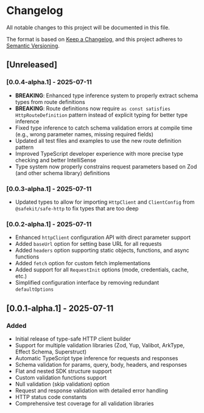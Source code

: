 # Changelog

All notable changes to this project will be documented in this file.

The format is based on [Keep a Changelog](https://keepachangelog.com/en/1.0.0/),
and this project adheres to [Semantic Versioning](https://semver.org/spec/v2.0.0.html).

## [Unreleased]

### [0.0.4-alpha.1] - 2025-07-11
- **BREAKING**: Enhanced type inference system to properly extract schema types from route definitions
- **BREAKING**: Route definitions now require `as const satisfies HttpRouteDefinition` pattern instead of explicit typing for better type inference
- Fixed type inference to catch schema validation errors at compile time (e.g., wrong parameter names, missing required fields)
- Updated all test files and examples to use the new route definition pattern
- Improved TypeScript developer experience with more precise type checking and better IntelliSense
- Type system now properly constrains request parameters based on Zod (and other schema library) definitions

### [0.0.3-alpha.1] - 2025-07-11
- Updated types to allow for importing `HttpClient` and `ClientConfig` from `@safekit/safe-http` to fix types that are too deep

### [0.0.2-alpha.1] - 2025-07-11
- Enhanced `httpClient` configuration API with direct parameter support
- Added `baseUrl` option for setting base URL for all requests
- Added `headers` option supporting static objects, functions, and async functions
- Added `fetch` option for custom fetch implementations
- Added support for all `RequestInit` options (mode, credentials, cache, etc.)
- Simplified configuration interface by removing redundant `defaultOptions`

## [0.0.1-alpha.1] - 2025-07-11

### Added
- Initial release of type-safe HTTP client builder
- Support for multiple validation libraries (Zod, Yup, Valibot, ArkType, Effect Schema, Superstruct)
- Automatic TypeScript type inference for requests and responses
- Schema validation for params, query, body, headers, and responses
- Flat and nested SDK structure support
- Custom validation functions support
- Null validation (skip validation) option
- Request and response validation with detailed error handling
- HTTP status code constants
- Comprehensive test coverage for all validation libraries
